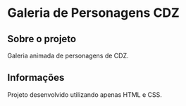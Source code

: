 # Galeria de Personagens CDZ

## Sobre o projeto
Galeria animada de personagens de CDZ. 

## Informações
Projeto desenvolvido utilizando apenas HTML e CSS.
